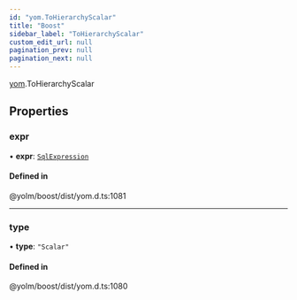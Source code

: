 ```yaml
---
id: "yom.ToHierarchyScalar"
title: "Boost"
sidebar_label: "ToHierarchyScalar"
custom_edit_url: null
pagination_prev: null
pagination_next: null
---
```


[yom](../namespaces/yom.md).ToHierarchyScalar

## Properties

### expr

• **expr**: [`SqlExpression`](../namespaces/yom.md#sqlexpression)

#### Defined in

@yolm/boost/dist/yom.d.ts:1081

___

### type

• **type**: ``"Scalar"``

#### Defined in

@yolm/boost/dist/yom.d.ts:1080
